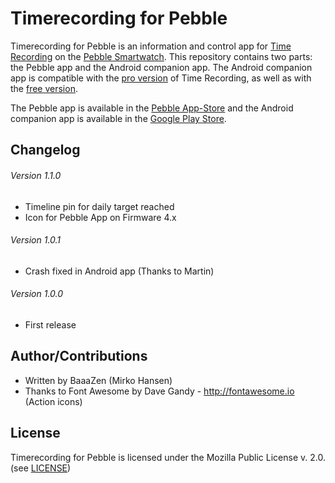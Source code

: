 # Timerecording for Pebble
Timerecording for Pebble is an information and control app for [Time Recording](https://play.google.com/store/apps/details?id=com.dynamicg.timerecording) on the [Pebble Smartwatch](http://www.pebble.com). This repository contains two parts: the Pebble app and the Android companion app. The Android companion app is compatible with the [pro version](https://play.google.com/store/apps/details?id=com.dynamicg.timerecording.pro) of Time Recording, as well as with the [free version](https://play.google.com/store/apps/details?id=com.dynamicg.timerecording).

The Pebble app is available in the [Pebble App-Store](https://apps.getpebble.com/application/57ae0288f01b53901a00021c) and the Android companion app is available in the [Google Play Store](https://play.google.com/store/apps/details?id=de.mhid.android.timerecordingforpebble).


## Changelog
###### Version 1.1.0
* Timeline pin for daily target reached
* Icon for Pebble App on Firmware 4.x

###### Version 1.0.1
* Crash fixed in Android app (Thanks to Martin)

###### Version 1.0.0
* First release

## Author/Contributions
* Written by BaaaZen (Mirko Hansen)
* Thanks to Font Awesome by Dave Gandy - http://fontawesome.io (Action icons)

## License
Timerecording for Pebble is licensed under the Mozilla Public License v. 2.0. (see [LICENSE](https://github.com/BaaaZen/TimerecordingForPebble/blob/master/LICENSE))
